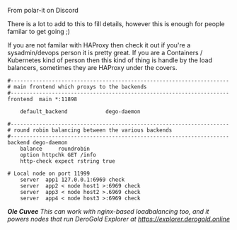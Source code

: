 From polar-it on Discord

There is a lot to add to this to fill details, however this is enough for people familar to get going ;)

If you are not familar with HAProxy then check it out if you're a sysadmin/devops person it is pretty great. If you are a Containers / Kubernetes kind of person then this kind of thing is handle by the load balancers, sometimes they are HAProxy under the covers.

```
#---------------------------------------------------------------------
# main frontend which proxys to the backends
#---------------------------------------------------------------------
frontend  main *:11898

    default_backend            dego-daemon

#---------------------------------------------------------------------
# round robin balancing between the various backends
#---------------------------------------------------------------------
backend dego-daemon
    balance     roundrobin
    option httpchk GET /info
    http-check expect rstring true

# Local node on port 11999
    server  app1 127.0.0.1:6969 check
    server  app2 < node host1 >:6969 check
    server  app3 < node host2 >.6969 check
    server  app4 < node host3 >:6969 check
```

_**Ole Cuvee** This can work with nginx-based loadbalancing too, and it powers nodes that run DeroGold Explorer at https://explorer.derogold.online_
